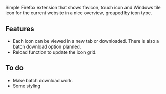Simple Firefox extension that shows favicon, touch icon and Windows tile icon for the current website in a nice overview, grouped by icon type.

## Features
* Each icon can be viewed in a new tab or downloaded. There is also a batch download option planned.
* Reload function to update the icon grid.

## To do
* Make batch download work.
* Some styling
